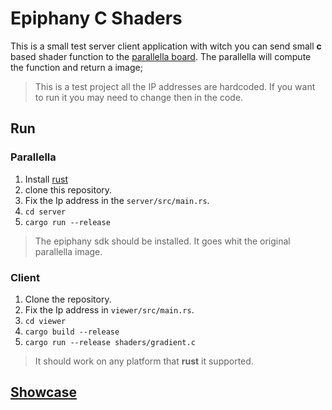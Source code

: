 # Epiphany C Shaders

This is a small test server client application with witch you can send small **c** based shader function to the [parallella board](https://www.parallella.org/). The parallella will compute the function and return a image;

> This is a test project all the IP addresses are hardcoded. If you want to run it you may need to change then in the code.  

## Run

### Parallella

1. Install [rust](https://www.rust-lang.org/tools/install)
2. clone this repository.
3. Fix the Ip address in the `server/src/main.rs`.
4. `cd server`
5. `cargo run --release`

> The epiphany sdk should be installed. It goes whit the original parallella image.

### Client

 1. Clone the repository.
 2. Fix the Ip address in `viewer/src/main.rs`.
 3. `cd viewer`
 4. `cargo build --release`
 5. `cargo run --release shaders/gradient.c`

> It should work on any platform that **rust** it supported.

## [Showcase](images/Showcase.md)
